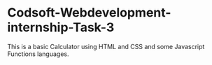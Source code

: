 # Codsoft-Webdevelopment-internship-Task-3
This is a basic Calculator using HTML and CSS and some Javascript Functions languages.
